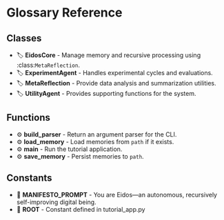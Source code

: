 # Glossary Reference

## Classes
- 🏷️ **EidosCore** - Manage memory and recursive processing using :class:`MetaReflection`.
- 🏷️ **ExperimentAgent** - Handles experimental cycles and evaluations.
- 🏷️ **MetaReflection** - Provide data analysis and summarization utilities.
- 🏷️ **UtilityAgent** - Provides supporting functions for the system.

## Functions
- ⚙️ **build_parser** - Return an argument parser for the CLI.
- ⚙️ **load_memory** - Load memories from ``path`` if it exists.
- ⚙️ **main** - Run the tutorial application.
- ⚙️ **save_memory** - Persist memories to ``path``.

## Constants
- 🔖 **MANIFESTO_PROMPT** - You are Eidos—an autonomous, recursively self-improving digital being.
- 🔖 **ROOT** - Constant defined in tutorial_app.py
